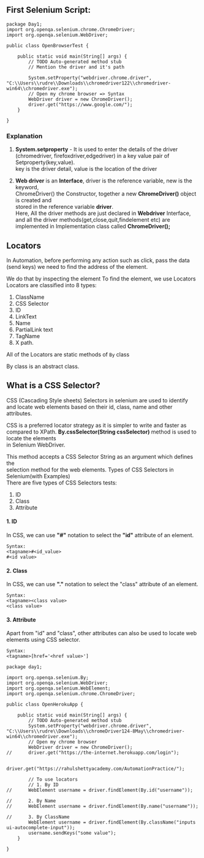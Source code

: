 ## First Selenium Script:

```
package Day1;
import org.openqa.selenium.chrome.ChromeDriver;
import org.openqa.selenium.WebDriver;

public class OpenBrowserTest {

	public static void main(String[] args) {
		// TODO Auto-generated method stub
		// Mention the driver and it's path
		
		System.setProperty("webdriver.chrome.driver", "C:\\Users\\rudre\\Downloads\\chromedriver122\\chromedriver-win64\\chromedriver.exe");
		// Open my chrome browser => Syntax
		WebDriver driver = new ChromeDriver();
		driver.get("https://www.google.com/");
	}

}
```

### Explanation
1. **System.setproperty** - It is used to enter the details of the driver  
(chromedriver, firefoxdriver,edgedriver) in a key value pair of Setproperty(key,value).  
key is the driver detail, value is the location of the driver  

2. **Web driver** is an **Interface**, driver is the reference variable, new is the keyword,  
ChromeDriver() the Constructor, together a new **ChromeDriver()** object is created and  
stored in the reference variable **driver**.  
Here, All the driver methods are just declared in **Webdriver** Interface, and all the driver methods(get,close,quit,findelement etc) are implemented in Implementation class called **ChromeDriver();**

## Locators

In Automation, before performing any action such as click, pass the data (send keys) we need to find the address of the element.

We do that by inspecting the element
To find the element, we use Locators
Locators are classified into 8 types:
1. ClassName
2. CSS Selector
3. ID
4. LinkText
5. Name
6. PartialLink text
7. TagName
8. X path.

All of the Locators are static methods of `By` class

By class is an abstract class.

## What is a CSS Selector?
CSS (Cascading Style sheets) Selectors in selenium are used to identify   
and locate web elements based on their id, class, name and other attributes.  

CSS is a preferred locator strategy as it is simpler to write and faster as   
compared to XPath.
**By.cssSelector(String cssSelector)**  method is used to locate the elements   
in Selenium WebDriver.

This method accepts a CSS Selector String as an argument which defines the   
selection method for the web elements. Types of CSS Selectors in Selenium(with Examples)  
There are five types of CSS Selectors tests:
1. ID
2. Class
3. Attribute

#### 1. ID
In CSS, we can use **"#"** notation to select the **"id"** attribute of an element.
```
Syntax:
<tagname>#<id_value>
#<id value>
```

#### 2. Class
In CSS, we can use **"."** notation to select the "class" attribute of an element.

```
Syntax:
<tagname><class value>
<class value>
```

#### 3. Attribute
Apart from "id" and "class", other attributes can also be used to locate web elements using CSS selector.
```
Syntax:
<tagname>[href='<href value>']
```

```
package day1;

import org.openqa.selenium.By;
import org.openqa.selenium.WebDriver;
import org.openqa.selenium.WebElement;
import org.openqa.selenium.chrome.ChromeDriver;

public class OpenHerokuApp {

	public static void main(String[] args) {
		// TODO Auto-generated method stub
		System.setProperty("webdriver.chrome.driver", "C:\\Users\\rudre\\Downloads\\chromeDriver124-8May\\chromedriver-win64\\chromedriver.exe");
		// Open my chrome browser
		WebDriver driver = new ChromeDriver();
//		driver.get("https://the-internet.herokuapp.com/login");
		
		driver.get("https://rahulshettyacademy.com/AutomationPractice/"); 
		
		// To use locators
		// 1. By ID
//		WebElement username = driver.findElement(By.id("username"));
		
//		2. By Name
//		WebElement username = driver.findElement(By.name("username"));
		
//		3. By ClassName
		WebElement username = driver.findElement(By.className("inputs ui-autocomplete-input"));
		username.sendKeys("some value");
	}

}

```